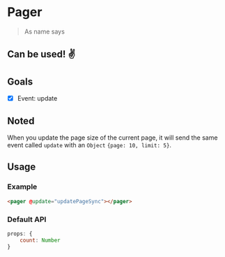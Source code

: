 # Pager

> As name says

## Can be used! ✌️

## Goals

 * [x] Event: update

## Noted
When you update the page size of the current page, it will send the same event called `update` with an `Object` `{page: 10, limit: 5}`.

## Usage

### Example

```html
<pager @update="updatePageSync"></pager>
```


### Default API
```javascript
props: {
    count: Number
}
```
